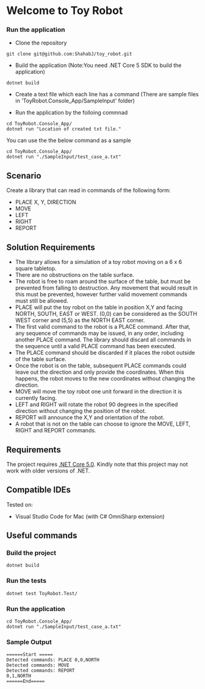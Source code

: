 # Welcome to Toy Robot

### Run the application

- Clone the repository
```console
git clone git@github.com:ShahabJ/toy_robot.git
```

- Build the application (Note:You need .NET Core 5 SDK to build the application)
```console
dotnet build
```
- Create a text file which each line has a command (There are sample files in 'ToyRobot.Console_App/SampleInput' folder)

- Run the application by the folloing commnad
```console
cd ToyRobot.Console_App/ 
dotnet run "Location of created txt file."
```

You can use the the below command as a sample
```console
cd ToyRobot.Console_App/ 
dotnet run "./SampleInput/test_case_a.txt"
```



## Scenario

Create a library that can read in commands of the following form:
- PLACE X, Y, DIRECTION
- MOVE
- LEFT
- RIGHT
- REPORT

## Solution Requirements

- The library allows for a simulation of a toy robot moving on a 6 x 6 square tabletop.
- There are no obstructions on the table surface.
- The robot is free to roam around the surface of the table, but must be prevented from falling to destruction. Any movement that would result in this must be prevented, however further valid movement commands must still be allowed.
- PLACE will put the toy robot on the table in position X,Y and facing NORTH, SOUTH, EAST or WEST.
(0,0) can be considered as the SOUTH WEST corner and (5,5) as the NORTH EAST corner.
- The first valid command to the robot is a PLACE command. After that, any sequence of commands may be issued, in any order, including another PLACE command. The library should discard all commands in the sequence until a valid PLACE command has been executed.
- The PLACE command should be discarded if it places the robot outside of the table surface.
- Once the robot is on the table, subsequent PLACE commands could leave out the direction and only provide the coordinates. When this happens, the robot moves to the new coordinates without changing the direction.
- MOVE will move the toy robot one unit forward in the direction it is currently facing.
- LEFT and RIGHT will rotate the robot 90 degrees in the specified direction without changing the position of the robot.
- REPORT will announce the X,Y and orientation of the robot.
- A robot that is not on the table can choose to ignore the MOVE, LEFT, RIGHT and REPORT commands.

## Requirements

The project requires [.NET Core 5.0](https://dotnet.microsoft.com/download/dotnet/5.0). 
Kindly note that this project may not work with older versions of .NET.

## Compatible IDEs

Tested on:
- Visual Studio Code for Mac  (with C# OmniSharp extension)

## Useful commands

### Build the project

```console
dotnet build
```

### Run the tests

```console
dotnet test ToyRobot.Test/
```

### Run the application
```console
cd ToyRobot.Console_App/ 
dotnet run "./SampleInput/test_case_a.txt"
```

### Sample Output 
```console
======Start =====
Detected commands: PLACE 0,0,NORTH
Detected commands: MOVE
Detected commands: REPORT
0,1,NORTH
======End=====
```
